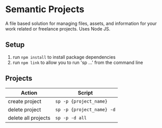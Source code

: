 # Semantic Projects

A file based solution for managing files, assets, and information for your work related or freelance projects. Uses Node JS.

## Setup

1. run `npm install` to install package dependencies
2. run `npm link` to allow you to run 'sp ...' from the command line

## Projects

| Action | Script |
|-|-|
| create project | `sp -p {project_name}` |
| delete project | `sp -p {project_name} -d` |
| delete all projects | `sp -p -d all` |
